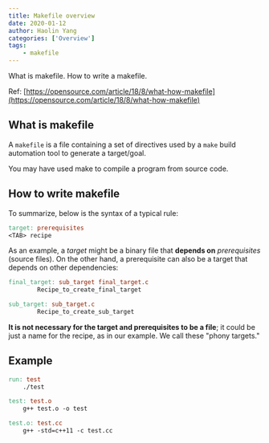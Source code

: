 ```yaml
---
title: Makefile overview
date: 2020-01-12
author: Haolin Yang
categories: ['Overview']
tags:
    - makefile
---
```


What is makefile. How to write a makefile.

Ref: [https://opensource.com/article/18/8/what-how-makefile](https://opensource.com/article/18/8/what-how-makefile)

## What is makefile

A `makefile` is a file containing a set of directives used by a `make` build automation tool to generate a target/goal.

You may have used make to compile a program from source code.

## How to write makefile

To summarize, below is the syntax of a typical rule:

```makefile
target: prerequisites
<TAB> recipe
```

As an example, a _target_ might be a binary file that **depends on** _prerequisites_ (source files). On the other hand, a prerequisite can also be a target that depends on other dependencies:

```makefile
final_target: sub_target final_target.c
        Recipe_to_create_final_target

sub_target: sub_target.c
        Recipe_to_create_sub_target
```

**It is not necessary for the target and prerequisites to be a file**; it could be just a name for the recipe, as in our example. We call these "phony targets."

## Example

```makefile
run: test
	./test

test: test.o
	g++ test.o -o test

test.o: test.cc
	g++ -std=c++11 -c test.cc
```

